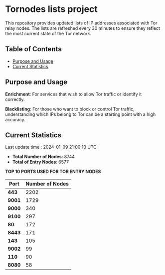 # Tornodes lists project

This repository provides updated lists of IP addresses associated with Tor relay nodes. The lists are refreshed every 30 minutes to ensure they reflect the most current state of the Tor network.

## Table of Contents

- [Purpose and Usage](#purpose-and-usage)
- [Current Statistics](#current-statistics)


## Purpose and Usage

**Enrichment**: For services that wish to allow Tor traffic or identify it correctly.

**Blacklisting**: For those who want to block or control Tor traffic, understanding which IPs belong to Tor can be a starting point with a high accuracy.

## Current Statistics

Last update time : 2024-01-09 21:00:10 UTC

- **Total Number of Nodes**: 8744
- **Total of Entry Nodes**: 6577

**TOP 10 PORTS USED FOR TOR ENTRY NODES**

| **Port** | **Number of Nodes** |
|------|-----------------|
| **443**   | 2202  |
| **9001**   | 1729  |
| **9000**   | 340  |
| **9100**   | 297  |
| **80**   | 172  |
| **8443**   | 171  |
| **143**   | 105  |
| **9002**   | 99  |
| **110**   | 90  |
| **8080**   | 58  |

